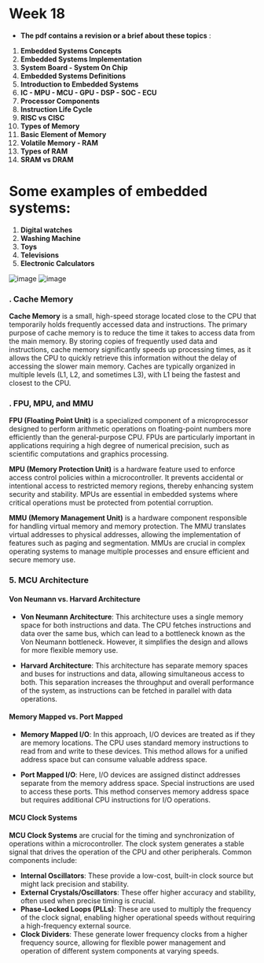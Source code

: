 # Week 18
- **The pdf contains a revision or a brief about these topics** :
1. **Embedded Systems Concepts**
2. **Embedded Systems Implementation**
3. **System Board - System On Chip**
4. **Embedded Systems Definitions**
5. **Introduction to Embedded Systems**
6. **IC - MPU - MCU - GPU - DSP - SOC - ECU**
7. **Processor Components**
8. **Instruction Life Cycle**
9. **RISC vs CISC**
10. **Types of Memory**
11. **Basic Element of Memory**
12. **Volatile Memory - RAM**
13. **Types of RAM**
14. **SRAM vs DRAM**

# Some examples of embedded systems:
1. **Digital watches**
2. **Washing Machine**
3. **Toys**
4. **Televisions**
5. **Electronic Calculators**

![image](https://github.com/NaderMohamed325/IEEE--Task/assets/112278447/0b7420d2-4df4-432b-b46e-e955b62fb391)
![image](https://github.com/NaderMohamed325/IEEE--Task/assets/112278447/f2b83442-66c3-4d17-9fca-a6590b0ff851)


### . Cache Memory

**Cache Memory** is a small, high-speed storage located close to the CPU that temporarily holds frequently accessed data and instructions. The primary purpose of cache memory is to reduce the time it takes to access data from the main memory. By storing copies of frequently used data and instructions, cache memory significantly speeds up processing times, as it allows the CPU to quickly retrieve this information without the delay of accessing the slower main memory. Caches are typically organized in multiple levels (L1, L2, and sometimes L3), with L1 being the fastest and closest to the CPU.

### . FPU, MPU, and MMU

**FPU (Floating Point Unit)** is a specialized component of a microprocessor designed to perform arithmetic operations on floating-point numbers more efficiently than the general-purpose CPU. FPUs are particularly important in applications requiring a high degree of numerical precision, such as scientific computations and graphics processing.

**MPU (Memory Protection Unit)** is a hardware feature used to enforce access control policies within a microcontroller. It prevents accidental or intentional access to restricted memory regions, thereby enhancing system security and stability. MPUs are essential in embedded systems where critical operations must be protected from potential corruption.

**MMU (Memory Management Unit)** is a hardware component responsible for handling virtual memory and memory protection. The MMU translates virtual addresses to physical addresses, allowing the implementation of features such as paging and segmentation. MMUs are crucial in complex operating systems to manage multiple processes and ensure efficient and secure memory use.

### 5. MCU Architecture

#### Von Neumann vs. Harvard Architecture

- **Von Neumann Architecture**: This architecture uses a single memory space for both instructions and data. The CPU fetches instructions and data over the same bus, which can lead to a bottleneck known as the Von Neumann bottleneck. However, it simplifies the design and allows for more flexible memory use.

- **Harvard Architecture**: This architecture has separate memory spaces and buses for instructions and data, allowing simultaneous access to both. This separation increases the throughput and overall performance of the system, as instructions can be fetched in parallel with data operations.

#### Memory Mapped vs. Port Mapped

- **Memory Mapped I/O**: In this approach, I/O devices are treated as if they are memory locations. The CPU uses standard memory instructions to read from and write to these devices. This method allows for a unified address space but can consume valuable address space.

- **Port Mapped I/O**: Here, I/O devices are assigned distinct addresses separate from the memory address space. Special instructions are used to access these ports. This method conserves memory address space but requires additional CPU instructions for I/O operations.

#### MCU Clock Systems

**MCU Clock Systems** are crucial for the timing and synchronization of operations within a microcontroller. The clock system generates a stable signal that drives the operation of the CPU and other peripherals. Common components include:

- **Internal Oscillators**: These provide a low-cost, built-in clock source but might lack precision and stability.
- **External Crystals/Oscillators**: These offer higher accuracy and stability, often used when precise timing is crucial.
- **Phase-Locked Loops (PLLs)**: These are used to multiply the frequency of the clock signal, enabling higher operational speeds without requiring a high-frequency external source.
- **Clock Dividers**: These generate lower frequency clocks from a higher frequency source, allowing for flexible power management and operation of different system components at varying speeds.
